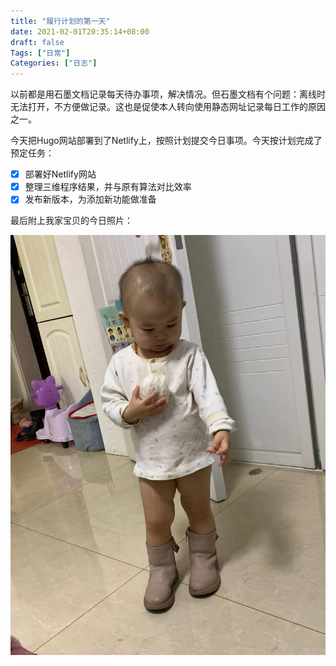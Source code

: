 ```yaml
---
title: "履行计划的第一天"
date: 2021-02-01T20:35:14+08:00
draft: false
Tags: ["日常"]
Categories: ["日志"]
---
```


以前都是用石墨文档记录每天待办事项，解决情况。但石墨文档有个问题：离线时无法打开，不方便做记录。这也是促使本人转向使用静态网址记录每日工作的原因之一。

今天把Hugo网站部署到了Netlify上，按照计划提交今日事项。今天按计划完成了预定任务：

- [x] 部署好Netlify网站
- [x] 整理三维程序结果，并与原有算法对比效率
- [x] 发布新版本，为添加新功能做准备

最后附上我家宝贝的今日照片：

![爱穿姐姐靴子的小火锅](https://github.com/tlanyan/netlify/raw/main/static/images/2021/01/%E7%88%B1%E7%A9%BF%E5%A7%90%E5%A7%90%E9%9D%B4%E5%AD%90%E7%9A%84%E5%B0%8F%E7%81%AB%E9%94%85.jpg)